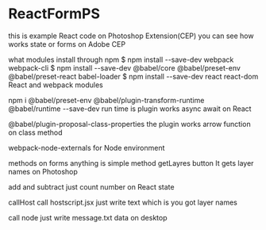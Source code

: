 # ReactFormPS

this is example React code on Photoshop Extension(CEP)
you can see how works state or forms on Adobe CEP

what modules install through npm
$ npm install --save-dev webpack webpack-cli $ npm install --save-dev @babel/core @babel/preset-env @babel/preset-react babel-loader $ npm install --save-dev react react-dom
React and webpack modules

npm i @babel/preset-env @babel/plugin-transform-runtime 
@babel/runtime --save-dev
run time is plugin works async await on React

@babel/plugin-proposal-class-properties
the plugin works arrow function on class method

webpack-node-externals
for Node environment



methods on forms anything is simple method
getLayres button
It gets layer names on Photoshop

add and subtract
just count number on React state

callHost
call hostscript.jsx just write text which is you got layer names

call node 
just write message.txt data on desktop 